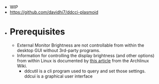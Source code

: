 - WIP
- https://github.com/davidhi7/ddcci-plasmoid
- # Prerequisites
	- External Monitor Brightness are not controllable from within the desktop GUI without 3rd-party programs.
	- Information for controlling the display brightness (and other options) from within Linux is documented by [this article](https://wiki.archlinux.org/title/backlight) from the Archlinux Wiki.
		- ddcutil is a cli program used to query and set those settings. ddcui is a graphical user interface